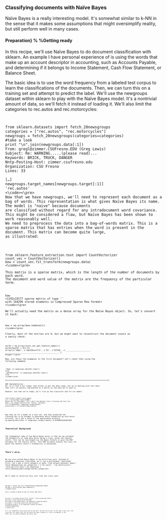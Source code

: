 ### Classifying documents with Naïve Bayes
Naïve Bayes is a really interesting model. It's somewhat similar to k-NN in the sense that it
makes some assumptions that might oversimplify reality, but still perform well in many cases.

#### Preparation} % %Getting ready
In this recipe, we'll use Naïve Bayes to do document classification with sklearn. An example
I have personal experience of is using the words that make up an account descriptor in
accounting, such as Accounts Payable, and determining if it belongs to Income Statement,
Cash Flow Statement, or Balance Sheet.

The basic idea is to use the word frequency from a labeled test corpus to learn the classifications of the documents. Then, we can turn this on a training set and attempt to
predict the label. 
We'll use the newgroups dataset within sklearn to play with the Naïve Bayes model. It's a
nontrivial amount of data, so we'll fetch it instead of loading it. We'll also limit the categories
to rec.autos and rec.motorcycles:
<pre><code>

from sklearn.datasets import fetch_20newsgroups
categories = ["rec.autos", "rec.motorcycles"]
newgroups = fetch_20newsgroups(categories=categories)
#take a look
print "\n".join(newgroups.data[:1])
From: gregl@zimmer.CSUFresno.EDU (Greg Lewis)
Subject: Re: WARNING.....(please read)...
Keywords: BRICK, TRUCK, DANGER
Nntp-Posting-Host: zimmer.csufresno.edu
Organization: CSU Fresno
Lines: 33

[…]
newgroups.target_names[newgroups.target[:1]]
'rec.autos'
<\code><\pre>
Now that we have newgroups, we'll need to represent each document as a bag of words. This representation is what gives Naïve Bayes its name. The model is "naive" because documents
are classified without regard for any intradocument word covariance. This might be considered a flaw, but Naïve Bayes has been shown to work reasonably well.
We need to preprocess the data into a bag-of-words matrix. This is a sparse matrix that has entries when the word is present in the document. This matrix can become quite large,
as illustrated:

<pre><code>

from sklearn.feature_extraction.text import CountVectorizer
count_vec = CountVectorizer()
bow = count_vec.fit_transform(newgroups.data)
<\code><\pre>

This matrix is a sparse matrix, which is the length of the number of documents by each word.
The document and word value of the matrix are the frequency of the particular term:
<pre><code>

bow
<1192x19177 sparse matrix of type '<type 'numpy.int64'>'
with 164296 stored elements in Compressed Sparse Row format>
<\code><\pre>

We'll actually need the matrix as a dense array for the Naïve Bayes object. So, let's convert
it back:
<pre><code>
	
bow = np.array(bow.todense())
<\code><\pre>

Clearly, most of the entries are 0, but we might want to reconstruct the document counts as
a sanity check:
<pre><code>
	
words = np.array(count_vec.get_feature_names())
words[bow[0] > 0][:5]
array([u'10pm', u'1qh336innfl5', u'33', u'93740', u'_____________________
______________________________________________'],
dtype='<U79')
<\code><\pre>

Now, are these the examples in the first document? Let's check that using the
following command:
<pre><code>
	
'10pm' in newgroups.data[0].lower()
True
'1qh336innfl5' in newgroups.data[0].lower()
True
<\code><\pre>

%=======================================================================================================%

### Implementation
Ok, so it took a bit longer than normal to get the data ready, but we're dealing with text data
that isn't as quickly represented as a matrix as the data we're used to.

However, now that we're ready, we'll fire up the classifier and fit our model:

<pre><code>
from sklearn import naive_bayes
clf = naive_bayes.GaussianNB()
Before we fit the model, let's split the dataset into a training and test set:
mask = np.random.choice([True, False], len(bow))
clf.fit(bow[mask], newgroups.target[mask])
predictions = clf.predict(bow[~mask])
</code></pre>

Now that we fit a model on a test set, and then predicted the training set in an attempt to
determine which categories go with which articles, let's get a sense of the approximate
accuracy:
np.mean(predictions == newgroups.target[~mask])
0.92446043165467628

### Theoretical Background

The fundamental idea of how Naïve Bayes works is that we can estimate the probability of
some data point being a class, given the feature vector.
This can be rearranged via the Bayes formula to give the MAP estimate for the feature vector.
This MAP estimate chooses the class for which the feature vector's probability is maximized.

### There's more…
We can also extend Naïve Bayes to do multiclass work. Instead of assuming a Gaussian
likelihood, we'll use a multinomial likelihood.
First, let's get a third category of data:
from sklearn.datasets import fetch_20newsgroups
mn_categories = ["rec.autos", "rec.motorcycles",
"talk.politics.guns"]
mn_newgroups = fetch_20newsgroups(categories=mn_categories)

We'll need to vectorize this just like the class case:
<pre><code>

mn_bow = count_vec.fit_transform(mn_newgroups.data)
mn_bow = np.array(mn_bow.todense())
<\code><\pre>

Let's create a mask array to train and test:
<pre><code>

mn_mask = np.random.choice([True, False], len(mn_newgroups.data))
multinom = naive_bayes.MultinomialNB()
multinom.fit(mn_bow[mn_mask], mn_newgroups.target[mn_mask])
mn_predict = multinom.predict(mn_bow[~mn_mask])
np.mean(mn_predict == mn_newgroups.target[~mn_mask])
0.96594778660612934
<\code><\pre>

It's not completely surprising that we did well. We did fairly well in the dual class case, and
since one will guess that the talk.politics.guns category is fairly orthogonal to the
other two, we should probably do pretty well.
